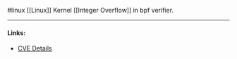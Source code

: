 #linux
[[Linux]] Kernel [[Integer Overflow]] in bpf verifier.

---
#### Links:
- [CVE Details](https://www.cvedetails.com/cve/CVE-2019-7308/)
